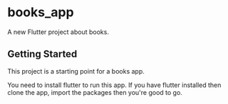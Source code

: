 # books_app

A new Flutter project about books.

## Getting Started

This project is a starting point for a books app.

You need to install flutter to run this app. If you have flutter installed then clone the app, import the packages then you're good to go.
